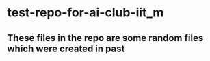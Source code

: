 # test-repo-for-ai-club-iit_m

## These files in the repo are some random files which were created in past
